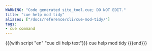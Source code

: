 ```yaml
---
WARNING: "Code generated site_tool.cue; DO NOT EDIT."
title: "cue help mod tidy"
aliases: ["/docs/reference/cli/cue-mod-tidy/"]
tags:
- cue command
---
```


{{{with script "en" "cue cli help text"}}}
cue help mod tidy
{{{end}}}
